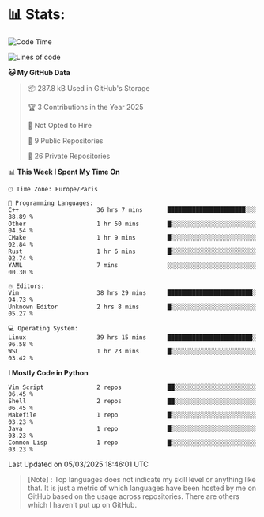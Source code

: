 

<h1>📊 Stats:</h1>

<!--START_SECTION:waka-->
![Code Time](http://img.shields.io/badge/Code%20Time-805%20hrs%2052%20mins-blue)

![Lines of code](https://img.shields.io/badge/From%20Hello%20World%20I%27ve%20Written-6.5%20million%20lines%20of%20code-blue)

**🐱 My GitHub Data** 

> 📦 287.8 kB Used in GitHub's Storage 
 > 
> 🏆 3 Contributions in the Year 2025
 > 
> 🚫 Not Opted to Hire
 > 
> 📜 9 Public Repositories 
 > 
> 🔑 26 Private Repositories 
 > 
📊 **This Week I Spent My Time On** 

```text
🕑︎ Time Zone: Europe/Paris

💬 Programming Languages: 
C++                      36 hrs 7 mins       ██████████████████████░░░   88.89 % 
Other                    1 hr 50 mins        █░░░░░░░░░░░░░░░░░░░░░░░░   04.54 % 
CMake                    1 hr 9 mins         █░░░░░░░░░░░░░░░░░░░░░░░░   02.84 % 
Rust                     1 hr 6 mins         █░░░░░░░░░░░░░░░░░░░░░░░░   02.74 % 
YAML                     7 mins              ░░░░░░░░░░░░░░░░░░░░░░░░░   00.30 % 

🔥 Editors: 
Vim                      38 hrs 29 mins      ████████████████████████░   94.73 % 
Unknown Editor           2 hrs 8 mins        █░░░░░░░░░░░░░░░░░░░░░░░░   05.27 % 

💻 Operating System: 
Linux                    39 hrs 15 mins      ████████████████████████░   96.58 % 
WSL                      1 hr 23 mins        █░░░░░░░░░░░░░░░░░░░░░░░░   03.42 % 
```

**I Mostly Code in Python** 

```text
Vim Script               2 repos             ██░░░░░░░░░░░░░░░░░░░░░░░   06.45 % 
Shell                    2 repos             ██░░░░░░░░░░░░░░░░░░░░░░░   06.45 % 
Makefile                 1 repo              █░░░░░░░░░░░░░░░░░░░░░░░░   03.23 % 
Java                     1 repo              █░░░░░░░░░░░░░░░░░░░░░░░░   03.23 % 
Common Lisp              1 repo              █░░░░░░░░░░░░░░░░░░░░░░░░   03.23 % 
```




 Last Updated on 05/03/2025 18:46:01 UTC
<!--END_SECTION:waka-->

 > [Note] : Top languages does not indicate my skill level or anything like that. It is just a metric of which languages have been hosted by me on GitHub based on the usage across repositories. There are others which I haven't put up on GitHub.</span>
